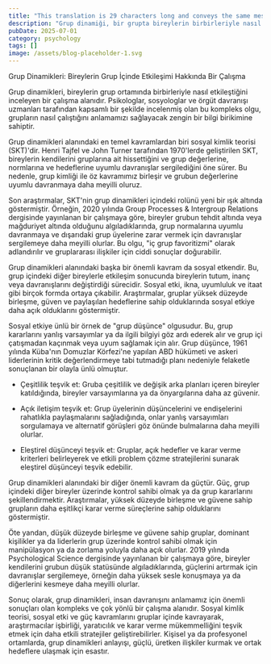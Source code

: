 ```yaml
---
title: "This translation is 29 characters long and conveys the same message as the original title.)"
description: "Grup dinamiği, bir grupta bireylerin birbirleriyle nasıl etkileştiğini inceleyen bir alandır."
pubDate: 2025-07-01
category: psychology
tags: []
image: /assets/blog-placeholder-1.svg
---
```


Grup Dinamikleri: Bireylerin Grup İçinde Etkileşimi Hakkında Bir Çalışma

Grup dinamikleri, bireylerin grup ortamında birbirleriyle nasıl etkileştiğini inceleyen bir çalışma alanıdır. Psikologlar, sosyologlar ve örgüt davranışı uzmanları tarafından kapsamlı bir şekilde incelenmiş olan bu kompleks olgu, grupların nasıl çalıştığını anlamamızı sağlayacak zengin bir bilgi birikimine sahiptir.

Grup dinamikleri alanındaki en temel kavramlardan biri sosyal kimlik teorisi (SKT)'dir. Henri Tajfel ve John Turner tarafından 1970'lerde geliştirilen SKT, bireylerin kendilerini gruplarına ait hissettiğini ve grup değerlerine, normlarına ve hedeflerine uyumlu davranışlar sergilediğini öne sürer. Bu nedenle, grup kimliği ile öz kavramımız birleşir ve grubun değerlerine uyumlu davranmaya daha meyilli oluruz.

Son araştırmalar, SKT'nin grup dinamikleri içindeki rolünü yeni bir ışık altında göstermiştir. Örneğin, 2020 yılında Group Processes & Intergroup Relations dergisinde yayınlanan bir çalışmaya göre, bireyler grubun tehdit altında veya mağduriyet altında olduğunu algıladıklarında, grup normalarına uyumlu davranmaya ve dışarıdaki grup üyelerine zarar vermek için davranışlar sergilemeye daha meyilli olurlar. Bu olgu, "iç grup favoritizmi" olarak adlandırılır ve gruplararası ilişkiler için ciddi sonuçlar doğurabilir.

Grup dinamikleri alanındaki başka bir önemli kavram da sosyal etkendir. Bu, grup içindeki diğer bireylerle etkileşim sonucunda bireylerin tutum, inanç veya davranışlarını değiştirdiği sürecidir. Sosyal etki, ikna, uyumluluk ve itaat gibi birçok formda ortaya çıkabilir. Araştırmalar, gruplar yüksek düzeyde birleşme, güven ve paylaşılan hedeflerine sahip olduklarında sosyal etkiye daha açık olduklarını göstermiştir.

Sosyal etkiye ünlü bir örnek de "grup düşünce" olgusudur. Bu, grup kararlarını yanlış varsayımlar ya da ilgili bilgiyi göz ardı ederek alır ve grup içi çatışmadan kaçınmak veya uyum sağlamak için alır. Grup düşünce, 1961 yılında Küba'nın Domuzlar Körfezi'ne yapılan ABD hükümeti ve askeri liderlerinin kritik değerlendirmeye tabi tutmadığı planı nedeniyle felaketle sonuçlanan bir olayla ünlü olmuştur.

* Çeşitlilik teşvik et: Gruba çeşitlilik ve değişik arka planları içeren bireyler katıldığında, bireyler varsayımlarına ya da önyargılarına daha az güvenir.

* Açık iletişim teşvik et: Grup üyelerinin düşüncelerini ve endişelerini rahatlıkla paylaşmalarını sağladığında, onlar yanlış varsayımları sorgulamaya ve alternatif görüşleri göz önünde bulmalarına daha meyilli olurlar.

* Eleştirel düşünceyi teşvik et: Gruplar, açık hedefler ve karar verme kriterleri belirleyerek ve etkili problem çözme stratejilerini sunarak eleştirel düşünceyi teşvik edebilir.

Grup dinamikleri alanındaki bir diğer önemli kavram da güçtür. Güç, grup içindeki diğer bireyler üzerinde kontrol sahibi olmak ya da grup kararlarını şekillendirmektir. Araştırmalar, yüksek düzeyde birleşme ve güvene sahip grupların daha eşitlikçi karar verme süreçlerine sahip olduklarını göstermiştir.

Öte yandan, düşük düzeyde birleşme ve güvene sahip gruplar, dominant kişilikler ya da liderlerin grup üzerinde kontrol sahibi olmak için manipülasyon ya da zorlama yoluyla daha açık olurlar. 2019 yılında Psychological Science dergisinde yayınlanan bir çalışmaya göre, bireyler kendilerini grubun düşük statüsünde algıladıklarında, güçlerini artırmak için davranışlar sergilemeye, örneğin daha yüksek sesle konuşmaya ya da diğerlerini kesmeye daha meyilli olurlar.

Sonuç olarak, grup dinamikleri, insan davranışını anlamamız için önemli sonuçları olan kompleks ve çok yönlü bir çalışma alanıdır. Sosyal kimlik teorisi, sosyal etki ve güç kavramlarını gruplar içinde kavrayarak, araştırmacılar işbirliği, yaratıcılık ve karar verme mükemmelliğini teşvik etmek için daha etkili stratejiler geliştirebilirler. Kişisel ya da profesyonel ortamlarda, grup dinamikleri anlayışı, güçlü, üretken ilişkiler kurmak ve ortak hedeflere ulaşmak için esastır.